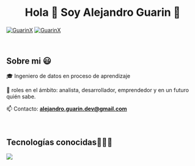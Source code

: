 <h1 align="center">Hola 👋  Soy Alejandro Guarin 👋 </h1> 

<p align="left">
  <a href="/" target="blank"><img align="center" src="https://img.shields.io/badge/Linkedin-000000?style=for-the-badge&logo=linkedin&logoColor=blue" alt="GuarinX"/></a>
  <a href="https://www.instagram.com/dev.guarin/" target="blank"><img align="center" src="https://img.shields.io/badge/Instagram-000000?style=for-the-badge&logo=instagram&logoColor=dd2a7b" alt="GuarinX"  /></a>
  </p>
<br>
<h2>Sobre mi 😃</h2>
<!--Intro start-->

<p align="left">
🎓 Ingeniero de datos en proceso de aprendizaje

📝 roles en el ámbito: analista, desarrollador, emprendedor y en un futuro quién sabe.

📫 Contacto: **alejandro.guarin.dev@gmail.com**
<!--Intro end-->
  </p>
<br>

<h2 >Tecnologías conocidas👨🏻‍💻</h2>
<!--tech stack icons-->
<p>
  <a href="https://skillicons.dev">
    <img src="https://skillicons.dev/icons?i=react,tailwind,git,github,vscode,powershell" />
  </a>
</p>

